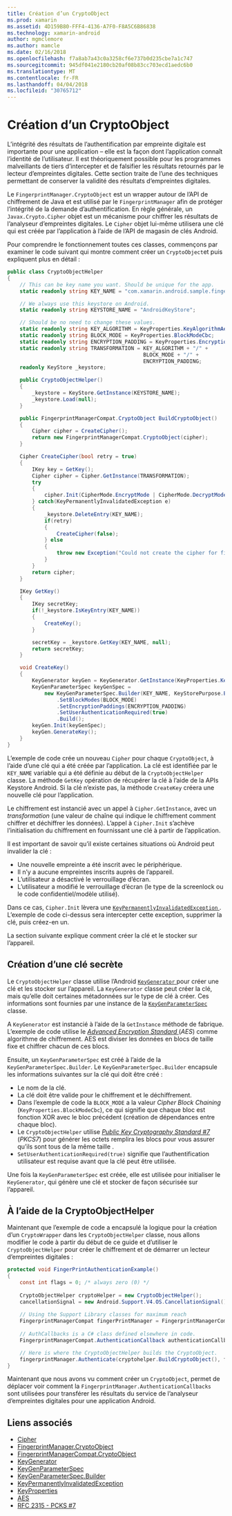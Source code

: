 ```yaml
---
title: Création d’un CryptoObject
ms.prod: xamarin
ms.assetid: 4D159B80-FFF4-4136-A7F0-F8A5C6B86838
ms.technology: xamarin-android
author: mgmclemore
ms.author: mamcle
ms.date: 02/16/2018
ms.openlocfilehash: f7a8ab7a43c0a3258cf6e737b0d235cbe7a1c747
ms.sourcegitcommit: 945df041e2180cb20af08b83cc703ecd1aedc6b0
ms.translationtype: MT
ms.contentlocale: fr-FR
ms.lasthandoff: 04/04/2018
ms.locfileid: "30765712"
---
```

# <a name="creating-a-cryptoobject"></a>Création d’un CryptoObject

L’intégrité des résultats de l’authentification par empreinte digitale est importante pour une application &ndash; elle est la façon dont l’application connaît l’identité de l’utilisateur. Il est théoriquement possible pour les programmes malveillants de tiers d’intercepter et de falsifier les résultats retournés par le lecteur d’empreintes digitales. Cette section traite de l’une des techniques permettant de conserver la validité des résultats d’empreintes digitales. 

Le `FingerprintManager.CryptoObject` est un wrapper autour de l’API de chiffrement de Java et est utilisé par le `FingerprintManager` afin de protéger l’intégrité de la demande d’authentification. En règle générale, un `Javax.Crypto.Cipher` objet est un mécanisme pour chiffrer les résultats de l’analyseur d’empreintes digitales. Le `Cipher` objet lui-même utilisera une clé qui est créée par l’application à l’aide de l’API de magasin de clés Android.

Pour comprendre le fonctionnement toutes ces classes, commençons par examiner le code suivant qui montre comment créer un `CryptoObject`et puis expliquent plus en détail :

```csharp
public class CryptoObjectHelper
{
    // This can be key name you want. Should be unique for the app.
    static readonly string KEY_NAME = "com.xamarin.android.sample.fingerprint_authentication_key";

    // We always use this keystore on Android.
    static readonly string KEYSTORE_NAME = "AndroidKeyStore";

    // Should be no need to change these values.
    static readonly string KEY_ALGORITHM = KeyProperties.KeyAlgorithmAes;
    static readonly string BLOCK_MODE = KeyProperties.BlockModeCbc;
    static readonly string ENCRYPTION_PADDING = KeyProperties.EncryptionPaddingPkcs7;
    static readonly string TRANSFORMATION = KEY_ALGORITHM + "/" +
                                            BLOCK_MODE + "/" +
                                            ENCRYPTION_PADDING;
    readonly KeyStore _keystore;

    public CryptoObjectHelper()
    {
        _keystore = KeyStore.GetInstance(KEYSTORE_NAME);
        _keystore.Load(null);
    }

    public FingerprintManagerCompat.CryptoObject BuildCryptoObject()
    {
        Cipher cipher = CreateCipher();
        return new FingerprintManagerCompat.CryptoObject(cipher);
    }

    Cipher CreateCipher(bool retry = true)
    {
        IKey key = GetKey();
        Cipher cipher = Cipher.GetInstance(TRANSFORMATION);
        try
        {
            cipher.Init(CipherMode.EncryptMode | CipherMode.DecryptMode, key);
        } catch(KeyPermanentlyInvalidatedException e)
        {
            _keystore.DeleteEntry(KEY_NAME);
            if(retry)
            {
                CreateCipher(false);
            } else
            {
                throw new Exception("Could not create the cipher for fingerprint authentication.", e);
            }
        }
        return cipher;
    }

    IKey GetKey()
    {
        IKey secretKey;
        if(!_keystore.IsKeyEntry(KEY_NAME))
        {
            CreateKey();
        }

        secretKey = _keystore.GetKey(KEY_NAME, null);
        return secretKey;
    }

    void CreateKey()
    {
        KeyGenerator keyGen = KeyGenerator.GetInstance(KeyProperties.KeyAlgorithmAes, KEYSTORE_NAME);
        KeyGenParameterSpec keyGenSpec =
            new KeyGenParameterSpec.Builder(KEY_NAME, KeyStorePurpose.Encrypt | KeyStorePurpose.Decrypt)
                .SetBlockModes(BLOCK_MODE)
                .SetEncryptionPaddings(ENCRYPTION_PADDING)
                .SetUserAuthenticationRequired(true)
                .Build();
        keyGen.Init(keyGenSpec);
        keyGen.GenerateKey();
    }
}
```

L’exemple de code crée un nouveau `Cipher` pour chaque `CryptoObject`, à l’aide d’une clé qui a été créée par l’application. La clé est identifiée par le `KEY_NAME` variable qui a été définie au début de la `CryptoObjectHelper` classe. La méthode `GetKey` opération de récupérer la clé à l’aide de la APIs Keystore Android. Si la clé n’existe pas, la méthode `CreateKey` créera une nouvelle clé pour l’application.

Le chiffrement est instancié avec un appel à `Cipher.GetInstance`, avec un _transformation_ (une valeur de chaîne qui indique le chiffrement comment chiffrer et déchiffrer les données). L’appel à `Cipher.Init` s’achève l’initialisation du chiffrement en fournissant une clé à partir de l’application. 

Il est important de savoir qu’il existe certaines situations où Android peut invalider la clé : 

* Une nouvelle empreinte a été inscrit avec le périphérique.
* Il n’y a aucune empreintes inscrits auprès de l’appareil.
* L’utilisateur a désactivé le verrouillage d’écran.
* L’utilisateur a modifié le verrouillage d’écran (le type de la screenlock ou le code confidentiel/modèle utilisé).

Dans ce cas, `Cipher.Init` lèvera une [ `KeyPermanentlyInvalidatedException` ](http://developer.android.com/reference/android/security/keystore/KeyPermanentlyInvalidatedException.html). L’exemple de code ci-dessus sera intercepter cette exception, supprimer la clé, puis créez-en un.

La section suivante explique comment créer la clé et le stocker sur l’appareil.

## <a name="creating-a-secret-key"></a>Création d’une clé secrète

Le `CryptoObjectHelper` classe utilise l’Android [ `KeyGenerator` ](https://developer.xamarin.com/api/type/Javax.Crypto.KeyGenerator/) pour créer une clé et les stocker sur l’appareil. La `KeyGenerator` classe peut créer la clé, mais qu’elle doit certaines métadonnées sur le type de clé à créer. Ces informations sont fournies par une instance de la [ `KeyGenParameterSpec` ](http://developer.android.com/reference/android/security/keystore/KeyGenParameterSpec.html) classe. 

A `KeyGenerator` est instancié à l’aide de la `GetInstance` méthode de fabrique. L’exemple de code utilise le [ _Advanced Encryption Standard_ ](https://en.wikipedia.org/wiki/Advanced_Encryption_Standard) (_AES_) comme algorithme de chiffrement. AES est diviser les données en blocs de taille fixe et chiffrer chacun de ces blocs.

Ensuite, un `KeyGenParameterSpec` est créé à l’aide de la `KeyGenParameterSpec.Builder`. Le `KeyGenParameterSpec.Builder` encapsule les informations suivantes sur la clé qui doit être créé :

* Le nom de la clé.
* La clé doit être valide pour le chiffrement et le déchiffrement.
* Dans l’exemple de code la `BLOCK_MODE` a la valeur _Cipher Block Chaining_ (`KeyProperties.BlockModeCbc`), ce qui signifie que chaque bloc est fonction XOR avec le bloc précédent (création de dépendances entre chaque bloc). 
* Le `CryptoObjectHelper` utilise [ _Public Key Cryptography Standard #7_ ](https://tools.ietf.org/html/rfc2315) (_PKCS7_) pour générer les octets remplira les blocs pour vous assurer qu’ils sont tous de la même taille .
* `SetUserAuthenticationRequired(true)` signifie que l’authentification utilisateur est requise avant que la clé peut être utilisée.

Une fois la `KeyGenParameterSpec` est créée, elle est utilisée pour initialiser le `KeyGenerator`, qui génère une clé et stocker de façon sécurisée sur l’appareil. 

## <a name="using-the-cryptoobjecthelper"></a>À l’aide de la CryptoObjectHelper

Maintenant que l’exemple de code a encapsulé la logique pour la création d’un `CryptoWrapper` dans les `CryptoObjectHelper` classe, nous allons modifier le code à partir du début de ce guide et d’utiliser le `CryptoObjectHelper` pour créer le chiffrement et de démarrer un lecteur d’empreintes digitales : 

```csharp
protected void FingerPrintAuthenticationExample()
{
    const int flags = 0; /* always zero (0) */
    
    CryptoObjectHelper cryptoHelper = new CryptoObjectHelper();
    cancellationSignal = new Android.Support.V4.OS.CancellationSignal();
    
    // Using the Support Library classes for maximum reach
    FingerprintManagerCompat fingerPrintManager = FingerprintManagerCompat.From(this);
    
    // AuthCallbacks is a C# class defined elsewhere in code.
    FingerprintManagerCompat.AuthenticationCallback authenticationCallback = new MyAuthCallbackSample(this);

    // Here is where the CryptoObjectHelper builds the CryptoObject. 
    fingerprintManager.Authenticate(cryptohelper.BuildCryptoObject(), flags, cancellationSignal, authenticationCallback, null);
}
```

Maintenant que nous avons vu comment créer un `CryptoObject`, permet de déplacer voir comment la `FingerprintManager.AuthenticationCallbacks` sont utilisées pour transférer les résultats du service de l’analyseur d’empreintes digitales pour une application Android.



## <a name="related-links"></a>Liens associés

- [Cipher](https://developer.xamarin.com/api/type/Javax.Crypto.Cipher/)
- [FingerprintManager.CryptoObject](http://developer.android.com/reference/android/hardware/fingerprint/FingerprintManager.CryptoObject.html)
- [FingerprintManagerCompat.CryptoObject](http://developer.android.com/reference/android/support/v4/hardware/fingerprint/FingerprintManagerCompat.CryptoObject.html)
- [KeyGenerator](https://developer.xamarin.com/api/type/Javax.Crypto.KeyGenerator/)
- [KeyGenParameterSpec](http://developer.android.com/reference/android/security/keystore/KeyGenParameterSpec.html)
- [KeyGenParameterSpec.Builder](http://developer.android.com/reference/android/security/keystore/KeyGenParameterSpec.Builder.html)
- [KeyPermanentlyInvalidatedException](http://developer.android.com/reference/android/security/keystore/KeyPermanentlyInvalidatedException.html)
- [KeyProperties](http://developer.android.com/reference/android/security/keystore/KeyProperties.html)
- [AES](https://en.wikipedia.org/wiki/Advanced_Encryption_Standard)
- [RFC 2315 - PCKS #7](https://tools.ietf.org/html/rfc2315)
